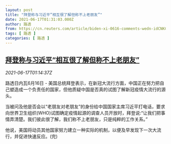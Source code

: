 ```yaml
---
layout: post
title: "拜登称与习近平“相互很了解但称不上老朋友”"
date: 2021-06-17T01:31:03.000Z
author: 路透
from: https://cn.reuters.com/article/biden-xi-0616-comments-wedn-idCNKCS2DT034
tags: [ 路透 ]
categories: [ 路透 ]
---
```

<!--1623893463000-->
[拜登称与习近平“相互很了解但称不上老朋友”](https://cn.reuters.com/article/biden-xi-0616-comments-wedn-idCNKCS2DT034)
------

<div>
<div><i>2021-06-17T01:14:37Z</i></div><p>路透日内瓦6月16日 - 美国总统拜登表示，在新冠大流行方面，中国正在努力把自己塑造成一个负责任的国家，但他质疑中国是否真的试图了解新冠疫情大流行的源头。</p><p>当被问及他是否会以“老朋友对老朋友”的身份给中国国家主席习近平打电话，要求向世界卫生组织(WHO)试图确定疫情起源的调查人员开放时，拜登说:“让我们把事情弄清楚。我们彼此很了解，我们称不上老朋友，只是纯粹的工作关系。”</p><p>他说，美国将动员其他国家努力建立一种实际的机制，以便及早发现下一次大流行，并促进快速反应。(完)</p>
</div>
